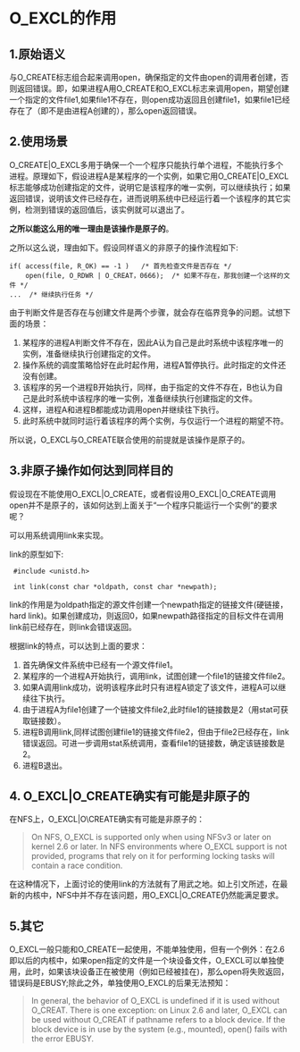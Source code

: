 # O_EXCL的作用

## 1.原始语义

与O\_CREATE标志组合起来调用open，确保指定的文件由open的调用者创建，否则返回错误。即，如果进程A用O\_CREATE和O\_EXCL标志来调用open，期望创建一个指定的文件file1,如果file1不存在，则open成功返回且创建file1，如果file1已经存在了（即不是由进程A创建的），那么open返回错误。

## 2.使用场景
O\_CREATE|O\_EXCL多用于确保一个一个程序只能执行单个进程，不能执行多个进程。原理如下，假设进程A是某程序的一个实例，如果它用O\_CREATE|O\_EXCL标志能够成功创建指定的文件，说明它是该程序的唯一实例，可以继续执行；如果返回错误，说明该文件已经存在，进而说明系统中已经运行着一个该程序的其它实例，检测到错误的返回值后，该实例就可以退出了。

**之所以能这么用的唯一理由是该操作是原子的**。

之所以这么说，理由如下。假设同样语义的非原子的操作流程如下:
```
if( access(file, R_OK) == -1 )   /* 首先检查文件是否存在 */
    open(file, O_RDWR | O_CREAT，0666);  /* 如果不存在，那我创建一个这样的文件 */
...  /* 继续执行任务 */
```

由于判断文件是否存在与创建文件是两个步骤，就会存在临界竞争的问题。试想下面的场景：

1. 某程序的进程A判断文件不存在，因此A认为自己是此时系统中该程序唯一的实例，准备继续执行创建指定的文件。
2. 操作系统的调度策略恰好在此时起作用，进程A暂停执行。此时指定的文件还没有创建。
3. 该程序的另一个进程B开始执行，同样，由于指定的文件不存在，B也认为自己是此时系统中该程序的唯一实例，准备继续执行创建指定的文件。
4. 这样，进程A和进程B都能成功调用open并继续往下执行。
5. 此时系统中就同时运行着该程序的两个实例，与仅运行一个进程的期望不符。

所以说，O\_EXCL与O\_CREATE联合使用的前提就是该操作是原子的。
## 3.非原子操作如何达到同样目的
假设现在不能使用O_EXCL|O_CREATE，或者假设用O_EXCL|O_CREATE调用open并不是原子的，该如何达到上面关于“一个程序只能运行一个实例”的要求呢？

可以用系统调用link来实现。

link的原型如下:
```
 #include <unistd.h>

 int link(const char *oldpath, const char *newpath);
```
link的作用是为oldpath指定的源文件创建一个newpath指定的链接文件(硬链接，hard link)。如果创建成功，则返回0，如果newpath路径指定的目标文件在调用link前已经存在，则link会错误返回。

根据link的特点，可以达到上面的要求：
1. 首先确保文件系统中已经有一个源文件file1。
2. 某程序的一个进程A开始执行，调用link，试图创建一个file1的链接文件file2。
3. 如果A调用link成功，说明该程序此时只有进程A锁定了该文件，进程A可以继续往下执行。
4. 由于进程A为file1创建了一个链接文件file2,此时file1的链接数是2（用stat可获取链接数）。
5. 进程B调用link,同样试图创建file1的链接文件file2，但由于file2已经存在，link错误返回。可进一步调用stat系统调用，查看file1的链接数，确定该链接数是2。
6. 进程B退出。

## 4. O\_EXCL|O\_CREATE确实有可能是非原子的
在NFS上，O\_EXCL|O\CREATE确实有可能是非原子的：
>On NFS, O\_EXCL is supported only when using NFSv3 or later on
              kernel 2.6 or later.  In NFS environments where O\_EXCL support
              is not provided, programs that rely on it for performing
              locking tasks will contain a race condition.

在这种情况下，上面讨论的使用link的方法就有了用武之地。如上引文所述，在最新的内核中，NFS中并不存在该问题，用O\_EXCL|O\_CREATE仍然能满足要求。

## 5.其它
O\_EXCL一般只能和O_CREATE一起使用，不能单独使用，但有一个例外：在2.6即以后的内核中，如果open指定的文件是一个块设备文件，O\_EXCL可以单独使用，此时，如果该块设备正在被使用（例如已经被挂在)，那么open将失败返回，错误码是EBUSY;除此之外，单独使用O\_EXCL的后果无法预知：
>In general, the behavior of O\_EXCL is undefined if it is used
              without O\_CREAT.  There is one exception: on Linux 2.6 and
              later, O\_EXCL can be used without O\_CREAT if pathname refers
              to a block device.  If the block device is in use by the
              system (e.g., mounted), open() fails with the error EBUSY.